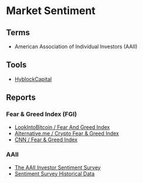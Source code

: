 # Market Sentiment

## Terms

- American Association of Individual Investors (AAII)

## Tools

- [HyblockCapital](/hyblockcapital.md)

## Reports

### Fear & Greed Index (FGI)

- [LookIntoBitcoin / Fear And Greed Index](https://lookintobitcoin.com/charts/bitcoin-fear-and-greed-index/)
- [Alternative.me / Crypto Fear & Greed Index](https://alternative.me/crypto/fear-and-greed-index/)
- [CNN / Fear & Greed Index](https://edition.cnn.com/markets/fear-and-greed)

### AAII

- [The AAII Investor Sentiment Survey](https://aaii.com/sentimentsurvey)
- [Sentiment Survey Historical Data](https://aaii.com/sentimentsurvey/sent_results)

<!--
AAII Bull Ratio
-->

<!--
https://en.macromicro.me/charts/20828/us-aaii-sentimentsurvey
https://en.macromicro.me/charts/44404/AAII-Sentiment-Survey
-->
